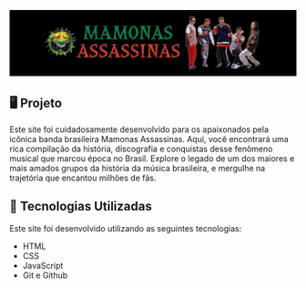 <p>
    <img src="imagens/capa.png" alt="Prévia do Site"/>
</p>

## 🖥️ Projeto
Este site foi cuidadosamente desenvolvido para os apaixonados pela icônica banda brasileira Mamonas Assassinas. Aqui, você encontrará uma rica compilação da história, discografia e conquistas desse fenômeno musical que marcou época no Brasil. Explore o legado de um dos maiores e mais amados grupos da história da música brasileira, e mergulhe na trajetória que encantou milhões de fãs.

## 🚀 Tecnologias Utilizadas
Este site foi desenvolvido utilizando as seguintes tecnologias:

- HTML
- CSS
- JavaScript
- Git e Github